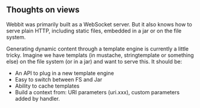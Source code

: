 ## Thoughts on views

Webbit was primarily built as a WebSocket server. But it also knows how to serve plain HTTP, including static files,
embedded in a jar or on the file system.

Generating dynamic content through a template engine is currently a little tricky. Imagine we have templats (in mustache,
stringtemplate or something else) on the file system (or in a jar) and want to serve this. It should be:

* An API to plug in a new template engine
* Easy to switch between FS and Jar
* Ability to cache templates
* Build a context from: URI parameters (uri.xxx), custom parameters added by handler.
